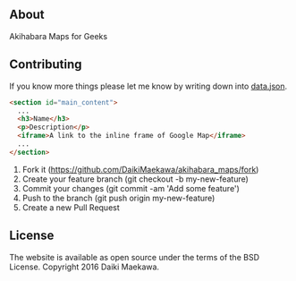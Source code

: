 ## About

Akihabara Maps for Geeks

## Contributing

If you know more things please let me know by writing down into [data.json](data.json).

```html
<section id="main_content">
  ...
  <h3>Name</h3>
  <p>Description</p>
  <iframe>A link to the inline frame of Google Map</iframe>
  ...
</section>
```

1. Fork it (https://github.com/DaikiMaekawa/akihabara_maps/fork)
2. Create your feature branch (git checkout -b my-new-feature)
3. Commit your changes (git commit -am 'Add some feature')
4. Push to the branch (git push origin my-new-feature)
5. Create a new Pull Request

## License

The website is available as open source under the terms of the BSD License. Copyright 2016 Daiki Maekawa.

